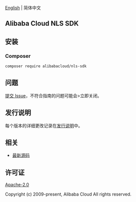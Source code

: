 [English](README.md) | 简体中文

## Alibaba Cloud NLS SDK

## 安装

### Composer

```bash
composer require alibabacloud/nls-sdk
```

## 问题

[提交 Issue](https://github.com/aliyun/alibabacloud-nls-php-sdk/issues/new)，不符合指南的问题可能会>立即关闭。

## 发行说明

每个版本的详细更改记录在[发行说明](./ChangeLog.txt)中。

## 相关

* [最新源码](https://github.com/aliyun/alibabacloud-nls-php-sdk)

## 许可证

[Apache-2.0](http://www.apache.org/licenses/LICENSE-2.0)

Copyright (c) 2009-present, Alibaba Cloud All rights reserved.
